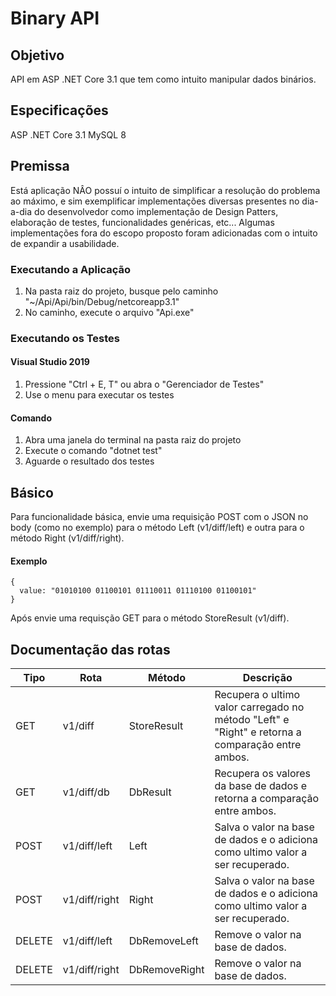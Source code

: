 # Binary API

## Objetivo
API em ASP .NET Core 3.1 que tem como intuito manipular dados binários.

## Especificações
ASP .NET Core 3.1
MySQL 8

## Premissa
Está aplicação NÂO possuí o intuito de simplificar a resolução do problema ao máximo, e sim exemplificar implementações diversas
presentes no dia-a-dia do desenvolvedor como implementação de Design Patters, elaboração de testes, funcionalidades genéricas, etc...
Algumas implementações fora do escopo proposto foram adicionadas com o intuito de expandir a usabilidade.

### Executando a Aplicação
1. Na pasta raiz do projeto, busque pelo caminho "~/Api/Api/bin/Debug/netcoreapp3.1"
2. No caminho, execute o arquivo "Api.exe"

### Executando os Testes
#### Visual Studio 2019
1. Pressione "Ctrl + E, T" ou abra o "Gerenciador de Testes"
2. Use o menu para executar os testes

#### Comando
1. Abra uma janela do terminal na pasta raiz do projeto
2. Execute o comando "dotnet test"
3. Aguarde o resultado dos testes

## Básico
Para funcionalidade básica, envie uma requisição POST com o JSON no body (como no exemplo) para o método Left (v1/diff/left)
e outra para o método Right (v1/diff/right).

#### Exemplo
```
{
  value: "01010100 01100101 01110011 01110100 01100101"
}
```
Após envie uma requisção GET para o método StoreResult (v1/diff).

## Documentação das rotas

| Tipo    | Rota           | Método         | Descrição                                                                                        |
|---------|----------------|----------------|--------------------------------------------------------------------------------------------------|
| GET     | v1/diff        | StoreResult    | Recupera o ultimo valor carregado no método "Left" e "Right" e retorna a comparação entre ambos. |
| GET     | v1/diff/db     | DbResult       | Recupera os valores da base de dados e retorna a comparação entre ambos.                         |
| POST    | v1/diff/left   | Left           | Salva o valor na base de dados e o adiciona como ultimo valor a ser recuperado.                  |
| POST    | v1/diff/right  | Right          | Salva o valor na base de dados e o adiciona como ultimo valor a ser recuperado.                  |
| DELETE  | v1/diff/left   | DbRemoveLeft   | Remove o valor na base de dados.                                                                 |
| DELETE  | v1/diff/right  | DbRemoveRight  | Remove o valor na base de dados.                                                                 |
